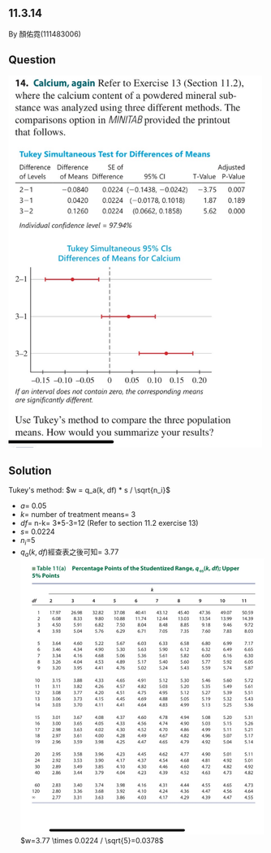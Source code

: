 ## 11.3.14
By 顏佑霓(111483006)

## Question
<img width="500" alt="image" src="https://github.com/HWTeng-Course/202402-Statistics/blob/main/Images/11.3.14.jpg">

## Solution
Tukey's method: $w = q_a(k, df) * s / \sqrt{n_i}$ <br>
* $a$= 0.05
* $k$= number of treatment means= 3<br>
* $df$= n-k= 3*5-3=12 (Refer to section 11.2 exercise 13)<br>
* $s$= 0.0224<br>
* ${n_i}$=5<br>
* $q_a(k, df)$經查表之後可知= 3.77<br>
<img width="500" alt="image" src="https://github.com/HWTeng-Course/202402-Statistics/blob/main/Images/S__4603907.jpg"><br>
$w=3.77 \times 0.0224 / \sqrt{5}=0.0378$
  


